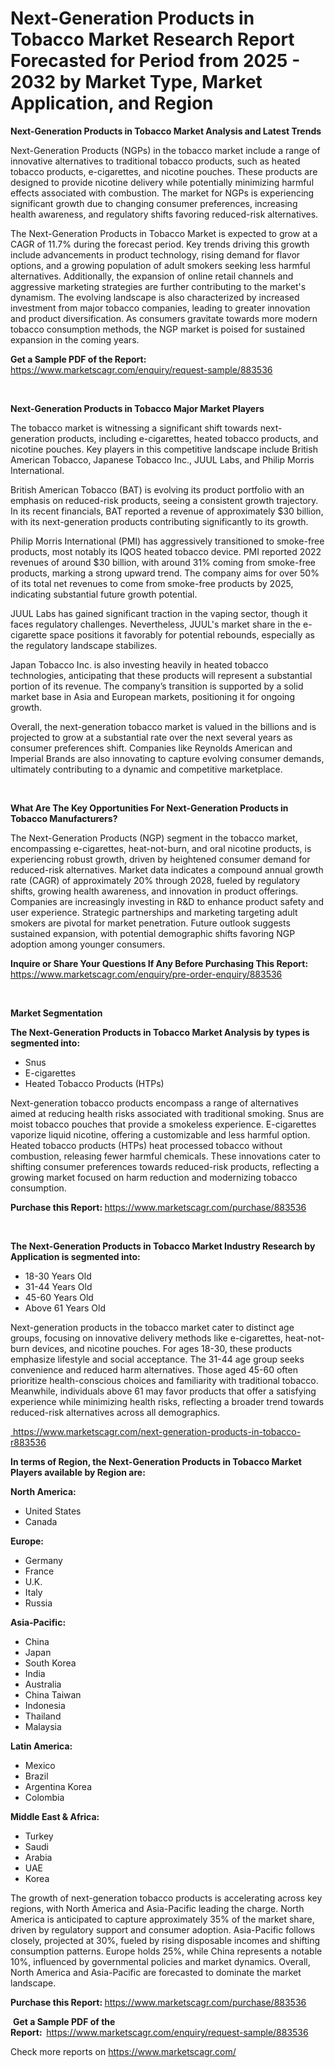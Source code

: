 <p><h1>Next-Generation Products in Tobacco Market Research Report Forecasted for Period from 2025 -  2032 by Market Type, Market Application, and Region</h1></p><p><strong>Next-Generation Products in Tobacco Market Analysis and Latest Trends</strong></p>
<p><p>Next-Generation Products (NGPs) in the tobacco market include a range of innovative alternatives to traditional tobacco products, such as heated tobacco products, e-cigarettes, and nicotine pouches. These products are designed to provide nicotine delivery while potentially minimizing harmful effects associated with combustion. The market for NGPs is experiencing significant growth due to changing consumer preferences, increasing health awareness, and regulatory shifts favoring reduced-risk alternatives. </p><p>The Next-Generation Products in Tobacco Market is expected to grow at a CAGR of 11.7% during the forecast period. Key trends driving this growth include advancements in product technology, rising demand for flavor options, and a growing population of adult smokers seeking less harmful alternatives. Additionally, the expansion of online retail channels and aggressive marketing strategies are further contributing to the market's dynamism. The evolving landscape is also characterized by increased investment from major tobacco companies, leading to greater innovation and product diversification. As consumers gravitate towards more modern tobacco consumption methods, the NGP market is poised for sustained expansion in the coming years.</p></p>
<p><strong>Get a Sample PDF of the Report:&nbsp;</strong> <a href="https://www.marketscagr.com/enquiry/request-sample/883536?utm_campaign=2014&utm_medium=2&utm_source=Github&utm_content=ia&utm_term=09022025&utm_id=next-generation-products-in-tobacco">https://www.marketscagr.com/enquiry/request-sample/883536</a></p>
<p>&nbsp;</p>
<p><strong>Next-Generation Products in Tobacco Major Market Players</strong></p>
<p><p>The tobacco market is witnessing a significant shift towards next-generation products, including e-cigarettes, heated tobacco products, and nicotine pouches. Key players in this competitive landscape include British American Tobacco, Japanese Tobacco Inc., JUUL Labs, and Philip Morris International.</p><p>British American Tobacco (BAT) is evolving its product portfolio with an emphasis on reduced-risk products, seeing a consistent growth trajectory. In its recent financials, BAT reported a revenue of approximately $30 billion, with its next-generation products contributing significantly to its growth.</p><p>Philip Morris International (PMI) has aggressively transitioned to smoke-free products, most notably its IQOS heated tobacco device. PMI reported 2022 revenues of around $30 billion, with around 31% coming from smoke-free products, marking a strong upward trend. The company aims for over 50% of its total net revenues to come from smoke-free products by 2025, indicating substantial future growth potential.</p><p>JUUL Labs has gained significant traction in the vaping sector, though it faces regulatory challenges. Nevertheless, JUUL's market share in the e-cigarette space positions it favorably for potential rebounds, especially as the regulatory landscape stabilizes.</p><p>Japan Tobacco Inc. is also investing heavily in heated tobacco technologies, anticipating that these products will represent a substantial portion of its revenue. The company’s transition is supported by a solid market base in Asia and European markets, positioning it for ongoing growth.</p><p>Overall, the next-generation tobacco market is valued in the billions and is projected to grow at a substantial rate over the next several years as consumer preferences shift. Companies like Reynolds American and Imperial Brands are also innovating to capture evolving consumer demands, ultimately contributing to a dynamic and competitive marketplace.</p></p>
<p>&nbsp;</p>
<p><strong>What Are The Key Opportunities For Next-Generation Products in Tobacco Manufacturers?</strong></p>
<p><p>The Next-Generation Products (NGP) segment in the tobacco market, encompassing e-cigarettes, heat-not-burn, and oral nicotine products, is experiencing robust growth, driven by heightened consumer demand for reduced-risk alternatives. Market data indicates a compound annual growth rate (CAGR) of approximately 20% through 2028, fueled by regulatory shifts, growing health awareness, and innovation in product offerings. Companies are increasingly investing in R&D to enhance product safety and user experience. Strategic partnerships and marketing targeting adult smokers are pivotal for market penetration. Future outlook suggests sustained expansion, with potential demographic shifts favoring NGP adoption among younger consumers.</p></p>
<p><strong>Inquire or Share Your Questions If Any Before Purchasing This Report:</strong> <a href="https://www.marketscagr.com/enquiry/pre-order-enquiry/883536?utm_campaign=2014&utm_medium=2&utm_source=Github&utm_content=ia&utm_term=09022025&utm_id=next-generation-products-in-tobacco">https://www.marketscagr.com/enquiry/pre-order-enquiry/883536</a></p>
<p>&nbsp;</p>
<p><strong>Market Segmentation</strong></p>
<p><strong>The Next-Generation Products in Tobacco Market Analysis by types is segmented into:</strong></p>
<p><ul><li>Snus</li><li>E-cigarettes</li><li>Heated Tobacco Products (HTPs)</li></ul></p>
<p><p>Next-generation tobacco products encompass a range of alternatives aimed at reducing health risks associated with traditional smoking. Snus are moist tobacco pouches that provide a smokeless experience. E-cigarettes vaporize liquid nicotine, offering a customizable and less harmful option. Heated tobacco products (HTPs) heat processed tobacco without combustion, releasing fewer harmful chemicals. These innovations cater to shifting consumer preferences towards reduced-risk products, reflecting a growing market focused on harm reduction and modernizing tobacco consumption.</p></p>
<p><strong>Purchase this Report:&nbsp;</strong><a href="https://www.marketscagr.com/purchase/883536?utm_campaign=2014&utm_medium=2&utm_source=Github&utm_content=ia&utm_term=09022025&utm_id=next-generation-products-in-tobacco">https://www.marketscagr.com/purchase/883536</a></p>
<p>&nbsp;</p>
<p><strong>The Next-Generation Products in Tobacco Market Industry Research by Application is segmented into:</strong></p>
<p><ul><li>18-30 Years Old</li><li>31-44 Years Old</li><li>45-60 Years Old</li><li>Above 61 Years Old</li></ul></p>
<p><p>Next-generation products in the tobacco market cater to distinct age groups, focusing on innovative delivery methods like e-cigarettes, heat-not-burn devices, and nicotine pouches. For ages 18-30, these products emphasize lifestyle and social acceptance. The 31-44 age group seeks convenience and reduced harm alternatives. Those aged 45-60 often prioritize health-conscious choices and familiarity with traditional tobacco. Meanwhile, individuals above 61 may favor products that offer a satisfying experience while minimizing health risks, reflecting a broader trend towards reduced-risk alternatives across all demographics.</p></p>
<p><a href="https://www.marketscagr.com/next-generation-products-in-tobacco-r883536?utm_campaign=2014&utm_medium=2&utm_source=Github&utm_content=ia&utm_term=09022025&utm_id=next-generation-products-in-tobacco">&nbsp;https://www.marketscagr.com/next-generation-products-in-tobacco-r883536</a></p>
<p><strong>In terms of Region, the Next-Generation Products in Tobacco Market Players available by Region are:</strong></p>
<p>
    <p> <strong> North America: </strong>
        <ul>
            <li>United States</li>
            <li>Canada</li>
        </ul>
        </p> 
    <p> <strong> Europe: </strong>
        <ul>
            <li>Germany</li>
            <li>France</li>
            <li>U.K.</li>
            <li>Italy</li>
            <li>Russia</li>
        </ul>
        </p> 
    <p> <strong> Asia-Pacific: </strong>
        <ul>
            <li>China</li>
            <li>Japan</li>
            <li>South Korea</li>
            <li>India</li>
            <li>Australia</li>
            <li>China Taiwan</li>
            <li>Indonesia</li>
            <li>Thailand</li>
            <li>Malaysia</li>
        </ul>
        </p> 
    <p> <strong> Latin America: </strong>
        <ul>
            <li>Mexico</li>
            <li>Brazil</li>
            <li>Argentina Korea</li>
            <li>Colombia</li>
        </ul>
        </p> 
    <p> <strong> Middle East & Africa: </strong>
        <ul>
            <li>Turkey</li>
            <li>Saudi</li>
            <li>Arabia</li>
            <li>UAE</li>
            <li>Korea</li>
        </ul>
    </p>
    </p>
<p><p>The growth of next-generation tobacco products is accelerating across key regions, with North America and Asia-Pacific leading the charge. North America is anticipated to capture approximately 35% of the market share, driven by regulatory support and consumer adoption. Asia-Pacific follows closely, projected at 30%, fueled by rising disposable incomes and shifting consumption patterns. Europe holds 25%, while China represents a notable 10%, influenced by governmental policies and market dynamics. Overall, North America and Asia-Pacific are forecasted to dominate the market landscape.</p></p>
<p><strong>Purchase this Report: </strong><a href="https://www.marketscagr.com/purchase/883536?utm_campaign=2014&utm_medium=2&utm_source=Github&utm_content=ia&utm_term=09022025&utm_id=next-generation-products-in-tobacco">https://www.marketscagr.com/purchase/883536</a></p>
<p>&nbsp;<strong>Get a Sample PDF of the Report:&nbsp;&nbsp;</strong><a href="https://www.marketscagr.com/enquiry/request-sample/883536?utm_campaign=2014&utm_medium=2&utm_source=Github&utm_content=ia&utm_term=09022025&utm_id=next-generation-products-in-tobacco">https://www.marketscagr.com/enquiry/request-sample/883536</a></p>
<p><strong></strong></p>
<p>Check more reports on <a href="https://www.marketscagr.com/?utm_campaign=2014&utm_medium=2&utm_source=Github&utm_content=ia&utm_term=09022025&utm_id=next-generation-products-in-tobacco">https://www.marketscagr.com/</a></p>